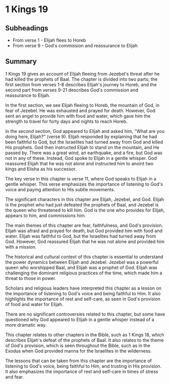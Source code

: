 # 1 Kings 19

## Subheadings

* From verse 1 - Elijah flees to Horeb
* From verse 9 - God's commission and reassurance to Elijah

## Summary

1 Kings 19 gives an account of Elijah fleeing from Jezebel's threat after he had killed the prophets of Baal. The chapter is divided into two parts; the first section from verses 1-8 describes Elijah's journey to Horeb, and the second part from verses 9-21 describes God's commission and reassurance to Elijah.

In the first section, we see Elijah fleeing to Horeb, the mountain of God, in fear of Jezebel. He was exhausted and prayed for death. However, God sent an angel to provide him with food and water, which gave him the strength to travel for forty days and nights to reach Horeb.

In the second section, God appeared to Elijah and asked him, "What are you doing here, Elijah?" (verse 9). Elijah responded by explaining that he had been faithful to God, but the Israelites had turned away from God and killed His prophets. God then instructed Elijah to stand on the mountain, and He passed by. There was a great wind, an earthquake, and a fire, but God was not in any of these. Instead, God spoke to Elijah in a gentle whisper. God reassured Elijah that he was not alone and instructed him to anoint two kings and Elisha as his successor.

The key verse in this chapter is verse 11, where God speaks to Elijah in a gentle whisper. This verse emphasizes the importance of listening to God's voice and paying attention to His subtle movements.

The significant characters in this chapter are Elijah, Jezebel, and God. Elijah is the prophet who had just defeated the prophets of Baal, and Jezebel is the queen who threatened to kill him. God is the one who provides for Elijah, appears to him, and commissions him.

The main themes of this chapter are fear, faithfulness, and God's provision. Elijah was afraid and prayed for death, but God provided him with food and water. Elijah was faithful to God, but the Israelites had turned away from God. However, God reassured Elijah that he was not alone and provided him with a mission.

The historical and cultural context of this chapter is essential to understand the power dynamics between Elijah and Jezebel. Jezebel was a powerful queen who worshipped Baal, and Elijah was a prophet of God. Elijah was challenging the dominant religious practices of the time, which made him a threat to those in power.

Scholars and religious leaders have interpreted this chapter as a lesson on the importance of listening to God's voice and being faithful to Him. It also highlights the importance of rest and self-care, as seen in God's provision of food and water for Elijah.

There are no significant controversies related to this chapter, but some have questioned why God appeared to Elijah in a gentle whisper instead of a more dramatic way.

This chapter relates to other chapters in the Bible, such as 1 Kings 18, which describes Elijah's defeat of the prophets of Baal. It also relates to the theme of God's provision, which is seen throughout the Bible, such as in the Exodus when God provided manna for the Israelites in the wilderness.

The lessons that can be taken from this chapter are the importance of listening to God's voice, being faithful to Him, and trusting in His provision. It also emphasizes the importance of rest and self-care in times of stress and fear.